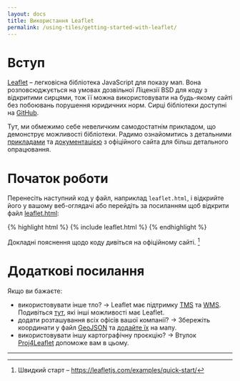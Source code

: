 ```yaml
---
layout: docs
title: Використання Leaflet
permalink: /using-tiles/getting-started-with-leaflet/
---
```


# Вступ
[Leaflet](http://leafletjs.com/)&nbsp;– легковісна бібліотека JavaScript для показу мап. Вона розповсюджується на умовах дозвільної Ліцензії BSD для коду з відкритими сирцями, тож її можна використовувати на будь-якому сайті без побоювань порушення юридичних норм. Сирці бібліотеки доступні на [GitHub](http://github.com/Leaflet/Leaflet).

Тут, ми обмежимо себе невеличким самодостатнім прикладом, що демонструє можливості бібліотеки. Радимо ознайомитись з детальними [прикладами](http://leafletjs.com/examples.html) та [документацією](http://leafletjs.com/reference.html) з офіційного сайта для більш детального опрацювання.

# Початок роботи
Перенесіть наступний код у файл, наприклад `leaflet.html`, і відкрийте його у вашому веб-оглядачі або перейдіть за посиланням щоб відкрити файл [leaflet.html]({{site.baseurl}}/assets/leaflet.html):

{% highlight html %}
{% include leaflet.html %}
{% endhighlight %}

Докладні пояснення щодо коду дивіться на офіційному сайті. [^1]

# Додаткові посилання
Якщо ви бажаєте:

*   використовувати інше тло?&nbsp;→ Leaflet має підтримку [TMS](https://en.wikipedia.org/wiki/Tile_Map_Service) та [WMS](https://uk.wikipedia.org/wiki/Web_Map_Service). Подивіться [тут](http://leafletjs.com/reference.html#tilelayer), які інші можливості має Leaflet.
*   додати розташування всіх офісів вашої компанії?&nbsp;→ Збережіть координати у файл [GeoJSON](http://geojson.org/) та [додайте їх](http://leafletjs.com/examples/geojson.html) на мапу.
*   використовувати іншу картографічну проєкцію?&nbsp;→ Втулок [Proj4Leaflet](https://github.com/kartena/Proj4Leaflet) допоможе вам в цьому.

----

[^1]: Швидкий старт&nbsp;– <https://leafletjs.com/examples/quick-start/>
